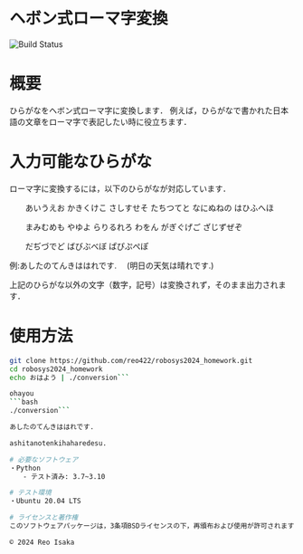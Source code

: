 # ヘボン式ローマ字変換

![Build Status](https://github.com/reo422/robosys2024_homework/actions/workflows/test.yml/badge.svg)

# 概要
ひらがなをヘボン式ローマ字に変換します．
例えば，ひらがなで書かれた日本語の文章をローマ字で表記したい時に役立ちます．

# 入力可能なひらがな
ローマ字に変換するには，以下のひらがなが対応しています．

　　あいうえお かきくけこ さしすせそ たちつてと なにぬねの はひふへほ

　　まみむめも やゆよ らりるれろ わをん がぎぐげご ざじずぜぞ

　　だぢづでど ばびぶべぼ ぱぴぷぺぽ

例:あしたのてんきははれです.　 (明日の天気は晴れです.)

上記のひらがな以外の文字（数字，記号）は変換されず，そのまま出力されます．

# 使用方法

```bash
git clone https://github.com/reo422/robosys2024_homework.git
cd robosys2024_homework
echo おはよう | ./conversion```

ohayou
```bash
./conversion```

あしたのてんきははれです.

ashitanotenkihaharedesu.

# 必要なソフトウェア
・Python
　　- テスト済み: 3.7~3.10

# テスト環境
・Ubuntu 20.04 LTS

# ライセンスと著作権
このソフトウェアパッケージは，3条項BSDライセンスの下，再頒布および使用が許可されます．

© 2024 Reo Isaka
